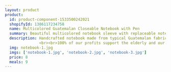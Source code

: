 ```yaml
---
layout: product
product:
  id: product-component-1533500242021
  shopifyId: 1386117234758
  name: Multicolored Guatemalan Closeable Notebook with Pen
  summary: Beautiful multicolored notebook sleeve with replaceable notebook. Features closure and pen. 
  description: Handcrafted notebook made from typical Guatemalan fabric. Great for any occasion or gift! Serves as a reusable sleeve and inner notebook can be removed and replaced by another notebook or personal planner. Features closure and pen/pen holder. All items are handmade, unique, and provide sustainable employment opportunities to the most vulnerable families in Santa María de Jesús, Guatemala and the surrounding areas. Please choose the dominant color of your notebook and be aware that all of our notebooks are handmade and unique. 
               <br><br>100% of our profits support the elderly and our programs at Cosechando Felicidad Inc. including our feeding program for the elderly. 
  img: notebook-1.jpg
  imgs: ['notebook-1.jpg', 'notebook-2.jpg', 'notebook-3.jpg']
  price: 8
  meals: 9
---
```

